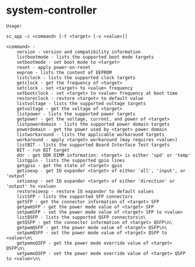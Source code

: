 # system-controller

	Usage:

	sc_app -c <command> [-t <target> [-v <value>]]

	<command> - 
		version - version and compatibility information
		listbootmode - lists the supported boot mode targets
		setbootmode - set boot mode to <target>
		reset - apply power-on-reset
		eeprom - lists the content of EEPROM
		listclock - lists the supported clock targets
		getclock - get the frequency of <target>
		setclock - set <target> to <value> frequency
		setbootclock - set <target> to <value> frequency at boot time
		restoreclock - restore <target> to default value
		listvoltage - lists the supported voltage targets
		getvoltage - get the voltage of <target>
		listpower - lists the supported power targets
		getpower - get the voltage, current, and power of <target>
		listpowerdomain - lists the supported power domain targets
		powerdomain - get the power used by <target> power domain
		listworkaround - lists the applicable workaround targets
		workaround - apply <target> workaround (may requires <value>)
		listBIT - lists the supported Board Interface Test targets
		BIT - run BIT target
		ddr - get DDR DIMM information: <target> is either 'spd' or 'temp'
		listgpio - lists the supported gpio lines
		getgpio - get the state of <target> gpio
		getioexp - get IO expander <target> of either 'all', 'input', or 'output'
		setioexp - set IO expander <target> of either 'direction' or 'output' to <value>
		restoreioexp - restore IO expander to default values
		listSFP - lists the supported SFP connectors
		getSFP - get the connector information of <target> SFP
		getpwmSFP - get the power mode value of <target> SFP
		setpwmSFP - set the power mode value of <target> SFP to <value>
		listQSFP - lists the supported QSFP connectors\n\
		getQSFP - get the connector information of <target> QSFP\n\
		getpwmQSFP - get the power mode value of <target> QSFP\n\
		setpwmQSFP - set the power mode value of <target> QSFP to <value>\n\
		getpwmoQSFP - get the power mode override value of <target> QSFP\n\
		setpwmoQSFP - set the power mode override value of <target> QSFP to <value>\n\
